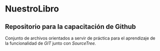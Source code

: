# NuestroLibro
## Repositorio para la capacitación de Github
Conjunto de archivos orientados a servir de práctica para el aprendizaje de la funcionalidad de *GIT* junto con *SourceTree.*
